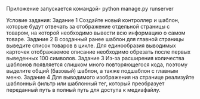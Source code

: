 Приложение запускается командой- python manage.py runserver  

Условие задания:
Задание 1
Создайте новый контроллер и шаблон, которые будут отвечать за 
отображение отдельной страницы с товаром, на которой необходимо вывести всю информацию о самом товаре.
Задание 2
В созданный ранее шаблон для главной страницы выведите список товаров в цикле.
Для единообразия выводимых карточек отображаемое описание необходимо обрезать после первых выведенных 100 символов.
Задание 3
Из-за расширения количества шаблонов появляется слишком много повторяющегося кода, поэтому выделите общий (базовый) 
шаблон, а также подшаблон с главным меню.
Задание 4
Для выводимого изображения на странице реализуйте шаблонный фильтр или шаблонный тег, который
преобразует переданный путь в полный путь для доступа к медиафайлу.